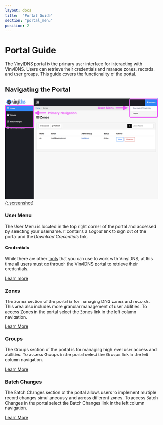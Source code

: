 ```yaml
---
layout: docs
title:  "Portal Guide"
section: "portal_menu"
position: 2
---
```

# Portal Guide

The VinylDNS portal is the primary user interface for interacting with VinylDNS. Users can retrieve their credentials and manage zones, records, and user groups. This guide covers the functionality of the portal.

## Navigating the Portal

[![Portal screenshot](../img/portal/main-annotated.png){:.screenshot}](../img/portal/main-annotated.png)

### User Menu
The User Menu is located in the top right corner of the portal and accessed by selecting your username. It contains a *Logout* link to sign out of the portal and the *Download Credentials* link.

#### Credentials
While there are other [tools](/tools) that you can use to work with VinylDNS, at this time all users must go through the VinylDNS portal to retrieve their credentials.

[Learn more](credentials)

### Zones
The Zones section of the portal is for managing DNS zones and records. This area also includes more granular management of user abilities. To access Zones in the portal select the Zones link in the left column navigation.

[Learn More](zones)

### Groups
The Groups section of the portal is for managing high level user access and abilities. To access Groups in the portal select the Groups link in the left column navigation.

[Learn More](groups)

### Batch Changes
The Batch Changes section of the portal allows users to implement multiple record changes simultaneously and across different zones. To access Batch Changes in the portal select the Batch Changes link in the left column navigation.

[Learn More](batch-changes)
